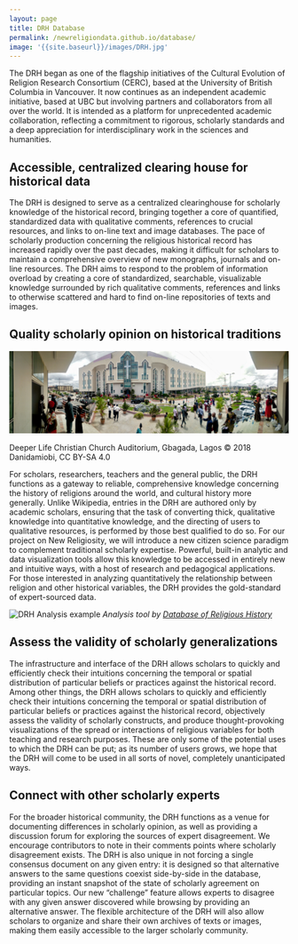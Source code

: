 ```yaml
---
layout: page
title: DRH Database
permalink: /newreligiondata.github.io/database/
image: '{{site.baseurl}}/images/DRH.jpg'
---
```


The DRH began as one of the flagship initiatives of the Cultural Evolution of Religion Research Consortium (CERC), based at the University of British Columbia in Vancouver. It now continues as an independent academic initiative, based at UBC but involving partners and collaborators from all over the world.
It is intended as a platform for unprecedented academic collaboration, reflecting a commitment to rigorous, scholarly standards and a deep appreciation for interdisciplinary work in the sciences and humanities.

## Accessible, centralized clearing house for historical data
The DRH is designed to serve as a centralized clearinghouse for scholarly knowledge of the historical record, bringing together a core of quantified, standardized data with qualitative comments, references to crucial resources, and links to on-line text and image databases.
The pace of scholarly production concerning the religious historical record has increased rapidly over the past decades, making it difficult for scholars to maintain a comprehensive overview of new monographs, journals and on-line resources. The DRH aims to respond to the problem of information overload by creating a core of standardized, searchable, visualizable knowledge surrounded by rich qualitative comments, references and links to otherwise scattered and hard to find on-line repositories of texts and images.


## Quality scholarly opinion on historical traditions

<div class="page-image">
  <img src="/images/Deeper_Life_Christian_Church_Auditorium,_Gbagada,_Lagos_02.jpg" alt="Deeper Life Christian Church Auditorium in Lagos">
  <p class="page-image__caption">Deeper Life Christian Church Auditorium, Gbagada, Lagos  © 2018 Danidamiobi, CC BY-SA 4.0</p>
</div>

For scholars, researchers, teachers and the general public, the DRH functions as a gateway to reliable, comprehensive knowledge concerning the history of religions around the world, and cultural history more generally.
Unlike Wikipedia, entries in the DRH are authored only by academic scholars, ensuring that the task of converting thick, qualitative knowledge into quantitative knowledge, and the directing of users to qualitative resources, is performed by those best qualified to do so. For our project on New Religiosity, we will introduce a new citizen science paradigm to complement traditional scholarly expertise. Powerful, built-in analytic and data visualization tools allow this knowledge to be accessed in entirely new and intuitive ways, with a host of research and pedagogical applications. For those interested in analyzing quantitatively the relationship between religion and other historical variables, the DRH provides the gold-standard of expert-sourced data.

![DRH Analysis example]({{site.baseurl}}/images/DRH-example.jpg)
*Analysis tool by [Database of Religious History](https://religiondatabase.org/analyze/)*

## Assess the validity of scholarly generalizations
The infrastructure and interface of the DRH allows scholars to quickly and efficiently check their intuitions concerning the temporal or spatial distribution of particular beliefs or practices against the historical record.
Among other things, the DRH allows scholars to quickly and efficiently check their intuitions concerning the temporal or spatial distribution of particular beliefs or practices against the historical record, objectively assess the validity of scholarly constructs, and produce thought-provoking visualizations of the spread or interactions of religious variables for both teaching and research purposes. These are only some of the potential uses to which the DRH can be put; as its number of users grows, we hope that the DRH will come to be used in all sorts of novel, completely unanticipated ways.


## Connect with other scholarly experts
For the broader historical community, the DRH functions as a venue for documenting differences in scholarly opinion, as well as providing a discussion forum for exploring the sources of expert disagreement.
We encourage contributors to note in their comments points where scholarly disagreement exists. The DRH is also unique in not forcing a single consensus document on any given entry: it is designed so that alternative answers to the same questions coexist side-by-side in the database, providing an instant snapshot of the state of scholarly agreement on particular topics. Our new “challenge” feature allows experts to disagree with any given answer discovered while browsing by providing an alternative answer. The flexible architecture of the DRH will also allow scholars to organize and share their own archives of texts or images, making them easily accessible to the larger scholarly community.
